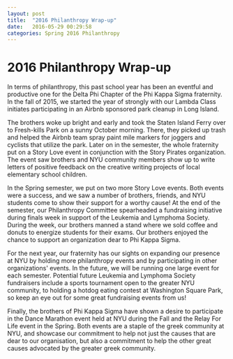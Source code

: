 ```yaml
---
layout: post
title:  "2016 Philanthropy Wrap-up"
date:   2016-05-29 00:29:58
categories: Spring 2016 Philanthropy
---
```


<div class="text">
<h1>2016 Philanthropy Wrap-up</h1>
<p>
In terms of philanthropy, this past school year has been an eventful and
productive one for the Delta Phi Chapter of the Phi Kappa Sigma fraternity.
In the fall of 2015, we started the year of strongly with our Lambda Class
initiates participating in an Airbnb sponsored park cleanup in Long Island.
</p>

<p>
The brothers woke up bright and early and took the Staten Island Ferry over
to Fresh-kills Park on a sunny October morning. There, they picked up trash
and helped the Airbnb team spray paint mile markers for joggers and cyclists
that utilize the park. Later on in the semester, the whole fraternity put on
a Story Love event in conjunction with the Story Pirates organization.
The event saw brothers and NYU community members show up to write letters of
positive feedback on the creative writing projects of local elementary
school children.
</p>

<p>
In the Spring semester, we put on two more Story Love events. Both events
were a success, and we saw a number of brothers, friends, and NYU students
come to show their support for a worthy cause! At the end of the semester,
our Philanthropy Committee spearheaded a fundraising initiative during finals
week in support of the Leukemia and Lymphoma Society. During the week, our
brothers manned a stand where we sold coffee and donuts to energize students
for their exams. Our brothers enjoyed the chance to support an organization
dear to Phi Kappa Sigma.
</p>

<p>
For the next year, our fraternity has our sights on expanding our presence
at NYU by holding more philanthropy events and by participating in other
organizations' events. In the future, we will be running one large event for
each semester. Potential future Leukemia and Lymphoma Society fundraisers
include a sports tournament open to the greater NYU community, to holding a
hotdog eating contest at Washington Square Park, so keep an eye out for some
great fundraising events from us!
</p>

<p>
Finally, the brothers of Phi Kappa Sigma have shown a desire to participate
in the Dance Marathon event held at NYU during the Fall and the Relay For Life
event in the Spring. Both events are a staple of the greek community at NYU,
and showcase our commitment to help not just the causes that are dear to our
organisation, but also a commitment to help the other great causes advocated
by the greater greek community.
</p>
</div>
